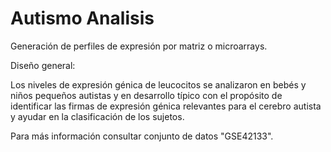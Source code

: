 # Autismo Analisis

Generación de perfiles de expresión por matriz o microarrays.

Diseño general:

Los niveles de expresión génica de leucocitos se analizaron en bebés y niños pequeños autistas y en desarrollo típico con el propósito de identificar las firmas de expresión génica relevantes para el cerebro autista y ayudar en la clasificación de los sujetos.

Para más información consultar conjunto de datos "GSE42133".
